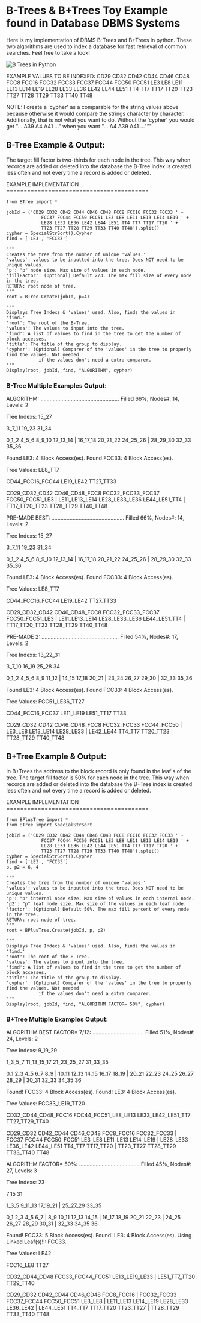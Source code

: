 # B-Trees & B+Trees Toy Example found in Database DBMS Systems

Here is my implementation of DBMS B-Trees and B+Trees in python. These two algorithms are used to index a database for fast retrieval of common searches. Feel free to take a look!

![B Trees in Python](/img/btreepython.png)

EXAMPLE VALUES TO BE INDEXED:
CD29 CD32 CD42 CD44 CD46 CD48 FCC8 FCC16 FCC32 FCC33 FCC37 FCC44 FCC50 FCC51 LE3 LE8 LE11 LE13 LE14 LE19 LE28 LE33 LE36 LE42 LE44 LE51 TT4 TT7 TT17 TT20 TT23 TT27 TT28 TT29 TT33 TT40 TT48

NOTE: I create a 'cypher' as a comparable for the string values above because otherwise it would compare the strings character by character. Additionally, that is not what you want to do. Without the 'cypher' you would get "... A39 A4 A41 ..." when you want "... A4 A39 A41 ..."""



## B-Tree Example & Output:

The target fill factor is two-thirds for each node in the tree. This way when records are added or deleted into the database the B-Tree index is created less often and not every time a record is added or deleted.

EXAMPLE IMPLEMENTATION =========================================
```
from BTree import *

jobId = ('CD29 CD32 CD42 CD44 CD46 CD48 FCC8 FCC16 FCC32 FCC33 ' +
            'FCC37 FCC44 FCC50 FCC51 LE3 LE8 LE11 LE13 LE14 LE19 ' + 
            'LE28 LE33 LE36 LE42 LE44 LE51 TT4 TT7 TT17 TT20 ' + 
            'TT23 TT27 TT28 TT29 TT33 TT40 TT48').split()
cypher = SpecialStrSort().Cypher
find = ['LE3', 'FCC33']

"""
Creates the tree from the number of unique 'values.'
'values': values to be inputted into the tree. Does NOT need to be unique values.
'p': "p" node size. Max size of values in each node.
'fillFactor': (Optional) Default 2/3. The max fill size of every node in the tree.
RETURN: root node of tree.
"""
root = BTree.Create(jobId, p=4)

"""
Displays Tree Indexs & 'values' used. Also, finds the values in 'find.'
'root': The root of the B-Tree.
'values': The values to input into the tree.
'find': A list of values to find in the tree to get the number of block accesses.
'title': The title of the group to display.
'cypher': (Optional) Comparer of the 'values' in the tree to properly find the values. Not needed
            if the values don't need a extra comparer.
"""
Display(root, jobId, find, "ALGORITHM", cypher)
```


### B-Tree Multiple Examples Output:

ALGORITHM: ....................................................
Filled 66%, Nodes#: 14, Levels: 2

Tree Indexs:
15_27

3_7_11    19_23    31_34

0_1_2    4_5_6    8_9_10    12_13_14  |  16_17_18    20_21_22    24_25_26  |  28_29_30    32_33    35_36

Found LE3: 4 Block Access(es).
Found FCC33: 4 Block Access(es).

Tree Values:
LE8_TT7

CD44_FCC16_FCC44    LE19_LE42    TT27_TT33

CD29_CD32_CD42    CD46_CD48_FCC8    FCC32_FCC33_FCC37    FCC50_FCC51_LE3  |  LE11_LE13_LE14    LE28_LE33_LE36    LE44_LE51_TT4  |  TT17_TT20_TT23    TT28_TT29    TT40_TT48




PRE-MADE BEST: ................................................
Filled 66%, Nodes#: 14, Levels: 2

Tree Indexs:
15_27

3_7_11    19_23    31_34

0_1_2    4_5_6    8_9_10    12_13_14  |  16_17_18    20_21_22    24_25_26  |  28_29_30    32_33    35_36

Found LE3: 4 Block Access(es).
Found FCC33: 4 Block Access(es).

Tree Values:
LE8_TT7

CD44_FCC16_FCC44    LE19_LE42    TT27_TT33

CD29_CD32_CD42    CD46_CD48_FCC8    FCC32_FCC33_FCC37    FCC50_FCC51_LE3  |  LE11_LE13_LE14    LE28_LE33_LE36    LE44_LE51_TT4  |  TT17_TT20_TT23    TT28_TT29    TT40_TT48




PRE-MADE 2: ...................................................
Filled 54%, Nodes#: 17, Levels: 2

Tree Indexs:
13_22_31

3_7_10    16_19    25_28    34

0_1_2    4_5_6    8_9    11_12  |  14_15    17_18    20_21  |  23_24    26_27    29_30  |  32_33    35_36

Found LE3: 4 Block Access(es).
Found FCC33: 4 Block Access(es).

Tree Values:
FCC51_LE36_TT27

CD44_FCC16_FCC37    LE11_LE19    LE51_TT17    TT33

CD29_CD32_CD42    CD46_CD48_FCC8    FCC32_FCC33    FCC44_FCC50  |  LE3_LE8    LE13_LE14    LE28_LE33  |  LE42_LE44    TT4_TT7    TT20_TT23  |  TT28_TT29    TT40_TT48



## B+Tree Example & Output:

In B+Trees the address to the block record is only found in the leaf's of the tree. The target fill factor is 50% for each node in the tree. This way when records are added or deleted into the database the B+Tree index is created less often and not every time a record is added or deleted.

EXAMPLE IMPLEMENTATION =========================================
```
from BPlusTree import *
from BTree import SpecialStrSort

jobId = ('CD29 CD32 CD42 CD44 CD46 CD48 FCC8 FCC16 FCC32 FCC33 ' +
            'FCC37 FCC44 FCC50 FCC51 LE3 LE8 LE11 LE13 LE14 LE19 ' + 
            'LE28 LE33 LE36 LE42 LE44 LE51 TT4 TT7 TT17 TT20 ' + 
            'TT23 TT27 TT28 TT29 TT33 TT40 TT48').split()
cypher = SpecialStrSort().Cypher
find = ['LE3', 'FCC33']
p, p2 = 6, 4

"""
Creates the tree from the number of unique 'values.'
'values': values to be inputted into the tree. Does NOT need to be unique values.
'p': "p" internal node size. Max size of values in each internal node.
'p2': "p" leaf node size. Max size of the values in each leaf node.
'factor': (Optional) Default 50%. The max fill percent of every node in the tree.
RETURN: root node of tree.
"""
root = BPlusTree.Create(jobId, p, p2)

"""
Displays Tree Indexs & 'values' used. Also, finds the values in 'find.'
'root': The root of the B-Tree.
'values': The values to input into the tree.
'find': A list of values to find in the tree to get the number of block accesses.
'title': The title of the group to display.
'cypher': (Optional) Comparer of the 'values' in the tree to properly find the values. Not needed
            if the values don't need a extra comparer.
"""
Display(root, jobId, find, "ALGORITHM FACTOR= 50%", cypher)
```


### B+Tree Multiple Examples Output:

ALGORITHM BEST FACTOR= 7/12: ..................................
Filled 51%, Nodes#: 24, Levels: 2

Tree Indexs:
9_19_29

1_3_5_7    11_13_15_17    21_23_25_27    31_33_35

0_1    2_3    4_5    6_7    8_9  |  10_11    12_13    14_15    16_17    18_19  |  20_21    22_23    24_25    26_27    28_29  |  30_31    32_33    34_35    36

Found! FCC33: 4 Block Access(es).
Found! LE3: 4 Block Access(es).

Tree Values:
FCC33_LE19_TT20

CD32_CD44_CD48_FCC16    FCC44_FCC51_LE8_LE13    LE33_LE42_LE51_TT7    TT27_TT29_TT40

CD29_CD32    CD42_CD44    CD46_CD48    FCC8_FCC16    FCC32_FCC33  |  FCC37_FCC44    FCC50_FCC51    LE3_LE8    LE11_LE13    LE14_LE19  |  LE28_LE33    LE36_LE42    LE44_LE51    TT4_TT7    TT17_TT20  |  TT23_TT27    TT28_TT29    TT33_TT40    TT48




ALGORITHM FACTOR= 50%: ........................................
Filled 45%, Nodes#: 27, Levels: 3

Tree Indexs:
23

7_15    31

1_3_5    9_11_13    17_19_21  |  25_27_29    33_35

0_1    2_3    4_5    6_7  |  8_9    10_11    12_13    14_15  |  16_17    18_19    20_21    22_23  |  24_25    26_27    28_29    30_31  |  32_33    34_35    36

Found! FCC33: 5 Block Access(es).
Found! LE3: 4 Block Access(es). Using Linked Leaf(s)!!: FCC33.

Tree Values:
LE42

FCC16_LE8    TT27

CD32_CD44_CD48    FCC33_FCC44_FCC51    LE13_LE19_LE33  |  LE51_TT7_TT20    TT29_TT40

CD29_CD32    CD42_CD44    CD46_CD48    FCC8_FCC16  |  FCC32_FCC33    FCC37_FCC44    FCC50_FCC51    LE3_LE8  |  LE11_LE13    LE14_LE19    LE28_LE33    LE36_LE42  |  LE44_LE51    TT4_TT7    TT17_TT20    TT23_TT27  |  TT28_TT29    TT33_TT40    TT48